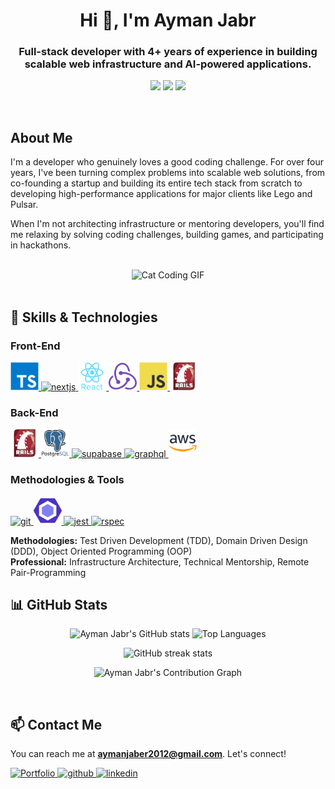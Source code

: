 <h1 align="center">Hi 👋, I'm Ayman Jabr</h1>
<h3 align="center">Full-stack developer with 4+ years of experience in building scalable web infrastructure and AI-powered applications.</h3>

<div align="center">

[![](https://img.shields.io/badge/Portfolio-aymanjabr.me-blue?style=for-the-badge&logo=google-chrome)](https://aymanjabr.me)
[![](https://img.shields.io/badge/LinkedIn-aymanjabr-blue?style=for-the-badge&logo=linkedin)](https://www.linkedin.com/in/ayman-jabr/)
[![](https://img.shields.io/badge/Email-aymanjaber2012@gmail.com-red?style=for-the-badge&logo=gmail)](mailto:aymanjaber2012@gmail.com)

</div>

<br>

## About Me

I'm a developer who genuinely loves a good coding challenge. For over four years, I've been turning complex problems into scalable web solutions, from co-founding a startup and building its entire tech stack from scratch to developing high-performance applications for major clients like Lego and Pulsar.

When I'm not architecting infrastructure or mentoring developers, you'll find me relaxing by solving coding challenges, building games, and participating in hackathons.

<br>

<div align="center">
  <img src="https://media.giphy.com/media/VbnUQpnihPSIgIXuZv/giphy.gif" alt="Cat Coding GIF" width="400">
</div>

<br>

## 🚀 Skills & Technologies

### Front-End
<p align="left">
    <a href="https://www.typescriptlang.org/" target="_blank"> <img src="https://raw.githubusercontent.com/devicons/devicon/master/icons/typescript/typescript-original.svg" alt="typescript" width="45" height="45"/> </a>
    <a href="https://nextjs.org/" target="_blank"> <img src="https://cdn.worldvectorlogo.com/logos/next-js.svg" alt="nextjs" width="45" height="45"/> </a>
    <a href="https://reactjs.org/" target="_blank"> <img src="https://raw.githubusercontent.com/devicons/devicon/master/icons/react/react-original-wordmark.svg" alt="react" width="45" height="45"/> </a>
    <a href="https://redux.js.org" target="_blank"> <img src="https://raw.githubusercontent.com/devicons/devicon/master/icons/redux/redux-original.svg" alt="redux" width="45" height="45"/> </a>
    <a href="https://developer.mozilla.org/en-US/docs/Web/JavaScript" target="_blank"> <img src="https://raw.githubusercontent.com/devicons/devicon/master/icons/javascript/javascript-original.svg" alt="javascript" width="45" height="45"/> </a>
    <a href="https://rubyonrails.org" target="_blank"> <img src="https://raw.githubusercontent.com/devicons/devicon/master/icons/rails/rails-original-wordmark.svg" alt="rails" width="45" height="45"/> </a>
</p>

### Back-End
<p align="left">
    <a href="https://rubyonrails.org" target="_blank"> <img src="https://raw.githubusercontent.com/devicons/devicon/master/icons/rails/rails-original-wordmark.svg" alt="rails" width="45" height="45"/> </a>
    <a href="https://www.postgresql.org" target="_blank"> <img src="https://raw.githubusercontent.com/devicons/devicon/master/icons/postgresql/postgresql-original-wordmark.svg" alt="postgresql" width="45" height="45"/> </a>
    <a href="https://supabase.io" target="_blank"> <img src="https://www.vectorlogo.zone/logos/supabase/supabase-icon.svg" alt="supabase" width="45" height="45"/> </a>
    <a href="https://graphql.org" target="_blank"> <img src="https://www.vectorlogo.zone/logos/graphql/graphql-icon.svg" alt="graphql" width="45" height="45"/> </a>
    <a href="https://aws.amazon.com" target="_blank"> <img src="https://raw.githubusercontent.com/devicons/devicon/master/icons/amazonwebservices/amazonwebservices-original-wordmark.svg" alt="aws" width="45" height="45"/> </a>
</p>

### Methodologies & Tools
<p align="left">
    <a href="https://git-scm.com/" target="_blank"> <img src="https://www.vectorlogo.zone/logos/git-scm/git-scm-icon.svg" alt="git" width="45" height="45"/> </a>
    <a href="https://eslint.org/" target="_blank"> <img src="https://raw.githubusercontent.com/devicons/devicon/master/icons/eslint/eslint-original.svg" alt="eslint" width="45" height="45"/> </a>
    <a href="https://jestjs.io" target="_blank"> <img src="https://www.vectorlogo.zone/logos/jestjsio/jestjsio-icon.svg" alt="jest" width="45" height="45"/> </a>
    <a href="https://rspec.info/" target="_blank"> <img src="https://i.postimg.cc/67q8krph/rspec-logo.png" alt="rspec" width="45" height="45"/> </a>
</p>
<strong>Methodologies:</strong> Test Driven Development (TDD), Domain Driven Design (DDD), Object Oriented Programming (OOP)
<br>
<strong>Professional:</strong> Infrastructure Architecture, Technical Mentorship, Remote Pair-Programming

<br>

## 📊 GitHub Stats

<p align="center">
  <img src="https://github-readme-stats.vercel.app/api?username=AymanJabr&count_private=true&theme=vue&show_icons=true" alt="Ayman Jabr's GitHub stats">
  <img src="https://github-readme-stats.vercel.app/api/top-langs/?username=AymanJabr&layout=compact&theme=vue" alt="Top Languages">
</p>
<p align="center">
  <img src="https://github-readme-streak-stats.herokuapp.com/?user=AymanJabr&theme=vue" alt="GitHub streak stats">
</p>
<p align="center">
  <img src="https://ghchart.rshah.org/AymanJabr" alt="Ayman Jabr's Contribution Graph" />
</p>

<br>

## 📫 Contact Me

You can reach me at **aymanjaber2012@gmail.com**. Let's connect!

<p align="left">
  <a href="https://aymanjabr.com" target="_blank">
    <img src="https://www.svgrepo.com/show/374297/favicon.svg" alt="Portfolio" height="45">
  </a>
  <a href="https://github.com/AymanJabr" target="_blank">
    <img src='https://cdn.jsdelivr.net/npm/simple-icons@3.0.1/icons/github.svg' alt='github' height='45'>
  </a>
  <a href="https://www.linkedin.com/in/ayman-jabr/" target="_blank">
    <img src='https://cdn.jsdelivr.net/npm/simple-icons@3.0.1/icons/linkedin.svg' alt='linkedin' height='45'>
  </a>
</p>
